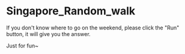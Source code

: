 # Singapore_Random_walk
If you don't know where to go on the weekend, please click the "Run" button, it will give you the answer.

Just for fun~
